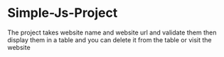 # Simple-Js-Project
The project takes website name and website url and validate them then display them in a table and you can delete it from the table or visit the website
